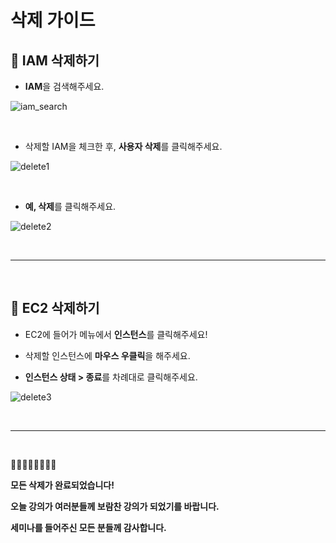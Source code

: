# 삭제 가이드

## 🚩 IAM 삭제하기


- **IAM**을 검색해주세요.

![iam_search](https://github.com/kyeahen/ExpressionRekognitionMusicService/blob/master/Guide/images/iam_search.png)

<br/>

- 삭제할 IAM을 체크한 후,  **사용자 삭제**를 클릭해주세요.

![delete1](https://github.com/kyeahen/ExpressionRekognitionMusicService/blob/master/Guide/images/delete1.png)

<br/>

- **예, 삭제**를 클릭해주세요.

![delete2](https://github.com/kyeahen/ExpressionRekognitionMusicService/blob/master/Guide/images/delete2.png)

<br/>

--------------
<br/>

## 🚩 EC2 삭제하기


- EC2에 들어가 메뉴에서 **인스턴스**를 클릭해주세요!

- 삭제할 인스턴스에 **마우스 우클릭**을 해주세요.
- **인스턴스 상태 > 종료**를 차례대로 클릭해주세요.

![delete3](https://github.com/kyeahen/ExpressionRekognitionMusicService/blob/master/Guide/images/delete3.png)

<br/>

-----------

<br/>

💝👩🏻‍💻👨🏻‍💻💝

**모든 삭제가 완료되었습니다!**

**오늘 강의가 여러분들께 보람찬 강의가 되었기를 바랍니다.**

**세미나를 들어주신 모든 분들께 감사합니다.**



